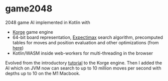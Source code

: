 # game2048

2048 game AI implemented in Kotlin with

- [Korge](https://korge.org) game engine
- 64-bit board representation, [Expectimax](https://en.wikipedia.org/wiki/Expectiminimax)
  search algorithm, precomputed tables for moves and position evaluation and other
  optimizations (from [here](https://github.com/nneonneo/2048-ai))
- Kotlin/WASM inside web-workers for multi-threading in the browser

Evolved from the
introductory [tutorial](https://blog.korge.org/korge-tutorial-writing-2048-game-step-0) to
the Korge engine. Then I added the AI which on JVM now can search to up to 10 million moves
per second with depths up to 10 on the M1 Macbook.
